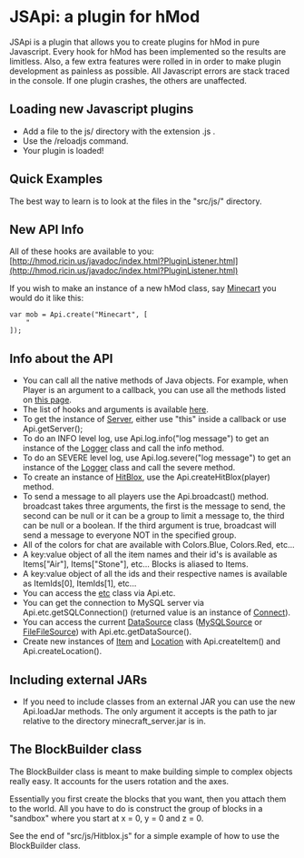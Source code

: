 # JSApi: a plugin for hMod

JSApi is a plugin that allows you to create plugins for hMod in pure Javascript. Every hook for hMod has been implemented so the results are limitless. Also, a few extra features were rolled in in order to make plugin development as painless as possible. All Javascript errors are stack traced in the console. If one plugin crashes, the others are unaffected.

## Loading new Javascript plugins

* Add a file to the js/ directory with the extension .js .
* Use the /reloadjs command.
* Your plugin is loaded!

## Quick Examples

The best way to learn is to look at the files in the "src/js/" directory.

## New API Info

All of these hooks are available to you: [http://hmod.ricin.us/javadoc/index.html?PluginListener.html](http://hmod.ricin.us/javadoc/index.html?PluginListener.html)

If you wish to make an instance of a new hMod class, say [Minecart](http://hmod.ricin.us/javadoc/index.html?Minecart.html) you would do it like this:
	
	var mob = Api.create("Minecart", [
		"
	]);

## Info about the API

* You can call all the native methods of Java objects. For example, when Player is an argument to a callback, you can use all the methods listed on [this page](http://hmod.ricin.us/javadoc/index.html?Player.html).
* The list of hooks and arguments is available [here](http://hmod.ricin.us/javadoc/index.html?PluginListener.html).
* To get the instance of [Server](http://hmod.ricin.us/javadoc/index.html?Server.html), either use "this" inside a callback or use Api.getServer();
* To do an INFO level log, use Api.log.info("log message") to get an instance of the [Logger](http://download.oracle.com/javase/1.5.0/docs/api/java/util/logging/Logger.html) class and call the info method.
* To do an SEVERE level log, use Api.log.severe("log message") to get an instance of the [Logger](http://download.oracle.com/javase/1.5.0/docs/api/java/util/logging/Logger.html) class and call the severe method.
* To create an instance of [HitBlox](http://hmod.ricin.us/javadoc/index.html?HitBlox.html), use the Api.createHitBlox(player) method.
* To send a message to all players use the Api.broadcast() method. broadcast takes three arguments, the first is the message to send, the second can be null or it can be a group to limit a message to, the third can be null or a boolean. If the third argument is true, broadcast will send a message to everyone NOT in the specified group.
* All of the colors for chat are available with Colors.Blue, Colors.Red, etc...
* A key:value object of all the item names and their id's is available as Items["Air"], Items["Stone"], etc... Blocks is aliased to Items.
* A key:value object of all the ids and their respective names is available as ItemIds[0], ItemIds[1], etc...
* You can access the [etc](http://hmod.ricin.us/javadoc/etc.html) class via Api.etc.
* You can get the connection to MySQL server via Api.etc.getSQLConnection() (returned value is an instance of [Connect](http://download.oracle.com/javase/1.4.2/docs/api/java/sql/Connection.html)).
* You can access the current [DataSource](http://hmod.ricin.us/javadoc/index.html?DataSource.html) class ([MySQLSource](http://hmod.ricin.us/javadoc/index.html?MySQLSource.html) or [FileFileSource](http://hmod.ricin.us/javadoc/index.html?FlatFileSource.html)) with Api.etc.getDataSource(). 
* Create new instances of [Item](http://hmod.ricin.us/javadoc/index.html?Item.html) and [Location](http://hmod.ricin.us/javadoc/index.html?Location.html) with Api.createItem() and Api.createLocation().

## Including external JARs

* If you need to include classes from an external JAR you can use the new Api.loadJar methods. The only argument it accepts is the path to jar relative to the directory minecraft_server.jar is in.

## The BlockBuilder class

The BlockBuilder class is meant to make building simple to complex objects really easy. It accounts for the users rotation and the axes.

Essentially you first create the blocks that you want, then you attach them to the world. All you have to do is construct the group of blocks in a "sandbox" where you start at x = 0, y = 0 and z = 0.

See the end of "src/js/Hitblox.js" for a simple example of how to use the BlockBuilder class.
